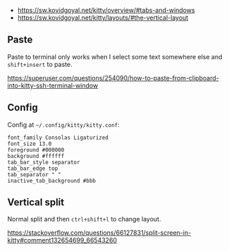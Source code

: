 - https://sw.kovidgoyal.net/kitty/overview/#tabs-and-windows
- https://sw.kovidgoyal.net/kitty/layouts/#the-vertical-layout

## Paste

Paste to terminal only works when I select some text somewhere else and `shift+insert` to paste.

https://superuser.com/questions/254090/how-to-paste-from-clipboard-into-kitty-ssh-terminal-window

## Config

Config at `~/.config/kitty/kitty.conf`:

```
font_family Consolas Ligaturized
font_size 13.0
foreground #000000
background #ffffff
tab_bar_style separator
tab_bar_edge top
tab_separator " "
inactive_tab_background #bbb
```

## Vertical split

Normal split and then `ctrl+shift+l` to change layout.

https://stackoverflow.com/questions/66127831/split-screen-in-kitty#comment132654699_66543260
